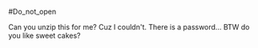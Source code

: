 #Do_not_open

Can you unzip this for me? Cuz I couldn't. There is a password... BTW do you like sweet cakes?